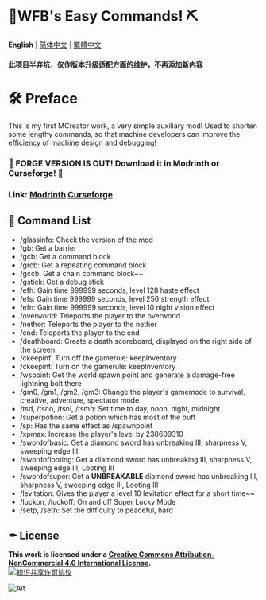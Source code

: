 # 💎WFB's Easy Commands! ⛏
**English** | [简体中文](https://github.com/WForst-Breeze/glassplus-developerkit/blob/main/README_zhcn.md) | [繁體中文](https://github.com/WForst-Breeze/glassplus-developerkit/blob/main/README_zhhk.md)  
#### 此项目半弃坑，仅作版本升级适配方面的维护，不再添加新内容
# 🛠 Preface
This is my first MCreator work, a very simple auxiliary mod! Used to shorten some lengthy commands, so that machine developers can improve the efficiency of machine design and debugging!
### **📢 FORGE VERSION IS OUT! Download it in Modrinth or Curseforge! 📢**
### **Link: [Modrinth](https://modrinth.com/mod/wfbs-ez-commands/) [Curseforge](https://www.curseforge.com/minecraft/mc-mods/wfbs-easy-commands)**
## 🎁 Command List
* /glassinfo: Check the version of the mod
* /gb: Get a barrier
* /gcb: Get a command block
* /grcb: Get a repeating command block
* /gccb: Get a chain command block~~
* /gstick: Get a debug stick
* /efh: Gain time 999999 seconds, level 128 haste effect
* /efs: Gain time 999999 seconds, level 256 strength effect
* /efn: Gain time 999999 seconds, level 10 night vision effect
* /overworld: Teleports the player to the overworld
* /nether: Teleports the player to the nether
* /end: Teleports the player to the end
* /deathboard: Create a death scoreboard, displayed on the right side of the screen
* /ckeepinf: Turn off the gamerule: keepInventory
* /ckeepint: Turn on the gamerule: keepInventory
* /wspoint: Get the world spawn point and generate a damage-free lightning bolt there
* /gm0, /gm1, /gm2, /gm3: Change the player's gamemode to survival, creative, adventure, spectator mode
* /tsd, /tsno, /tsni, /tsmn: Set time to day, noon, night, midnight
* /superpotion: Get a potion which has most of the buff
* /sp: Has the same effect as /spawnpoint
* /xpmax: Increase the player's level by 238609310
* /swordofbasic: Get a diamond sword has unbreaking III, sharpness V, sweeping edge III
* /swordoflooting: Get a diamond sword has unbreaking III, sharpness V, sweeping edge III, Looting III
* /swordofsuper: Get a **UNBREAKABLE** diamond sword has unbreaking III, sharpness V, sweeping edge III, Looting III
* /levitation: Gives the player a level 10 levitation effect for a short time~~
* /luckon, /luckoff: On and off Super Lucky Mode
* /setp, /seth: Set the difficulty to peaceful, hard
## ✒ License
**</a>This work is licensed under a <a rel="license" href="http://creativecommons.org/licenses/by-nc/4.0/">Creative Commons Attribution-NonCommercial 4.0 International License</a>.**</br><a rel="license" href="http://creativecommons.org/licenses/by-nc/4.0/"><img alt="知识共享许可协议" style="border-width:0" src="https://i.creativecommons.org/l/by-nc/4.0/88x31.png" /></a>

![Alt](https://repobeats.axiom.co/api/embed/77950320be60262c04bd1b52536a1fbe7feca416.svg "Repobeats analytics image")
